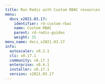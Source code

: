 ```yaml
---
title: Run Redis with Custom RBAC resources
menu:
  docs_v2021.03.17:
    identifier: rd-custom-rbac
    name: Custom RBAC
    parent: rd-redis-guides
    weight: 31
menu_name: docs_v2021.03.17
info:
  autoscaler: v0.2.1
  cli: v0.17.1
  community: v0.17.1
  enterprise: v0.4.1
  installer: v0.17.1
  version: v2021.03.17
---
```


